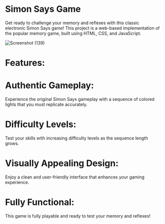 # Simon Says Game

Get ready to challenge your memory and reflexes with this classic electronic Simon Says game! This project is a web-based implementation of the popular memory game, built using HTML, CSS, and JavaScript.

![Screenshot (139)](https://github.com/Abhishek-Singh2609/Simon-Say-Game/assets/76973944/7400aada-a98d-489c-b4aa-2b14ec924351)

# Features:
# Authentic Gameplay: 
Experience the original Simon Says gameplay with a sequence of colored lights  that you must replicate accurately.
# Difficulty Levels: 
Test your skills with increasing difficulty levels as the sequence length grows.
# Visually Appealing Design: 
Enjoy a clean and user-friendly interface that enhances your gaming experience.
# Fully Functional: 
This game is fully playable and ready to test your memory and reflexes!
